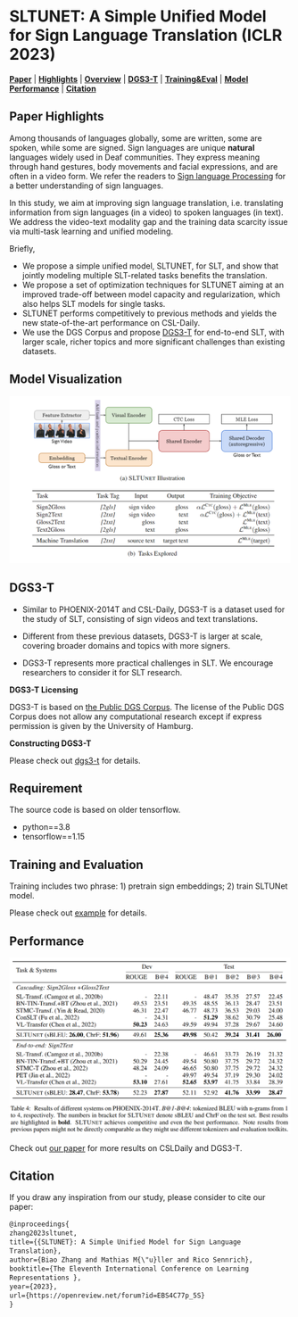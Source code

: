 # SLTUNET: A Simple Unified Model for Sign Language Translation (ICLR 2023)

[**Paper**](https://openreview.net/forum?id=EBS4C77p_5S) | 
[**Highlights**](#paper-highlights) |
[**Overview**](#model-visualization) |
[**DGS3-T**](#dgs3-t) |
[**Training&Eval**](#training-and-evaluation) |
[**Model Performance**](#performance) |
[**Citation**](#citation)


## Paper Highlights

Among thousands of languages globally, some are written, some are spoken, while some are signed.
Sign languages are unique **natural** languages widely used in Deaf communities. They express
meaning through hand gestures, body movements and facial expressions, and are often in a video form.
We refer the readers to [Sign language Processing](https://research.sign.mt/) for a better understanding
of sign languages.

In this study, we aim at improving sign language translation, i.e. translating information from
sign languages (in a video) to spoken languages (in text). We address the video-text modality gap and 
the training data scarcity issue via multi-task learning and unified modeling. 

Briefly,
- We propose a simple unified model, SLTUNET, for SLT, and show that jointly modeling
multiple SLT-related tasks benefits the translation.
- We propose a set of optimization techniques for SLTUNET aiming at an improved trade-off
between model capacity and regularization, which also helps SLT models for single tasks.
- SLTUNET performs competitively to previous methods and yields the new state-of-the-art
performance on CSL-Daily.
- We use the DGS Corpus and propose [DGS3-T](#dgs3-t) for end-to-end SLT, with larger
scale, richer topics and more significant challenges than existing datasets.

## Model Visualization

![Overview of ur proposal](model.png)


## DGS3-T

* Similar to PHOENIX-2014T and CSL-Daily, DGS3-T is a dataset used for the study of SLT, consisting of sign videos and text translations.

* Different from these previous datasets, DGS3-T is larger at scale, covering broader domains and topics with more signers.

* DGS3-T represents more practical challenges in SLT. We encourage researchers to consider it for SLT research.


**DGS3-T Licensing**

DGS3-T is based on [the Public DGS Corpus](https://www.sign-lang.uni-hamburg.de/meinedgs/ling/license_en.html). The license of the Public DGS Corpus does not allow any computational research except if express
permission is given by the University of Hamburg.

**Constructing DGS3-T**

Please check out [dgs3-t](./dgs3-t) for details.

## Requirement

The source code is based on older tensorflow.

- python==3.8
- tensorflow==1.15


## Training and Evaluation

Training includes two phrase: 1) pretrain sign embeddings; 2) train SLTUNet model.

Please check out [example](./example) for details.


## Performance

![Resulst on Phoenix](phoenix.png)

Check out [our paper](https://openreview.net/forum?id=EBS4C77p_5S) for more results on CSLDaily and DGS3-T.

## Citation

If you draw any inspiration from our study, please consider to cite our paper:
```
@inproceedings{
zhang2023sltunet,
title={{SLTUNET}: A Simple Unified Model for Sign Language Translation},
author={Biao Zhang and Mathias M{\"u}ller and Rico Sennrich},
booktitle={The Eleventh International Conference on Learning Representations },
year={2023},
url={https://openreview.net/forum?id=EBS4C77p_5S}
}
```
